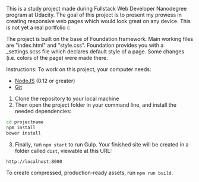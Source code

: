 This is a study project made during Fullstack Web Developer Nanodegree program at Udacity.
The goal of this project is to present my prowess in creating responsive web pages which would look great on any device.
This is not yet a real portfolio (:

The project is built on the base of Foundation framework. Main working files are "index.html" and "style.css". Foundation provides you with a _settings.scss file which declares default style of a page. Some changes (i.e. colors of the page) were made there.

Instructions:
To work on this project, your computer needs:

- [NodeJS](https://nodejs.org/en/) (0.12 or greater)
- [Git](https://git-scm.com/)

1. Clone the repository to your local machine
2. Then open the project folder in your command line, and install the needed dependencies:

```bash
cd projectname
npm install
bower install
```
3. Finally, run `npm start` to run Gulp. Your finished site will be created in a folder called `dist`, viewable at this URL:

```
http://localhost:8000
```
To create compressed, production-ready assets, run `npm run build`.
